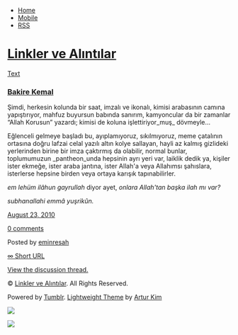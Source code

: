 -   [Home](/)
-   [Mobile](/mobile)
-   [RSS](http://eminresah.tumblr.com/rss)

[Linkler ve Alıntılar](/)
=========================

[Text](http://eminresah.tumblr.com/post/997156765/bakire-kemal)

### [Bakire Kemal](http://eminresah.tumblr.com/post/997156765/bakire-kemal)

Şimdi, herkesin kolunda bir saat, imzalı ve ikonalı, kimisi arabasının
camına yapıştırıyor, mahfuz buyursun babında sanırım, kamyoncular da bir
zamanlar “Allah Korusun” yazardı; kimisi de koluna işlettiriyor\_muş\_
dövmeyle…

Eğlenceli gelmeye başladı bu, ayıplamıyoruz, sıkılmıyoruz, meme
çatalının ortasına doğru lafzai celal yazılı altın kolye sallayan, hayli
az kalmış gizlideki yerlerinden birine bir imza çaktırmış da olabilir,
normal bunlar, toplumumuzun \_pantheon\_unda hepsinin ayrı yeri var,
laiklik dedik ya, kişiler ister ekmeğe, ister araba jantına, ister
Allah'a veya Allahımsı şahıslara, isterlerse hepsine birden veya ortaya
karışık tapınabilirler.

*em lehüm ilâhun gayrullah* diyor ayet, *onlara Allah'tan başka ilah mı
var?*

*subhanallahi emmâ yuşrikûn.*

[August 23,
2010](http://eminresah.tumblr.com/post/997156765/bakire-kemal)

[0
comments](http://eminresah.tumblr.com/post/997156765/bakire-kemal#disqus_thread)

Posted by [eminresah](http://eminresah.tumblr.com/)

[∞ Short URL](http://tmblr.co/ZWS1OyxRsUT)

[View the discussion thread.](http://erblog.disqus.com/?url=ref)

© [Linkler ve Alıntılar](/). All Rights Reserved.

Powered by [Tumblr](http://tumblr.com). [Lightweight
Theme](http://www.tumblr.com/theme/10820) by [Artur
Kim](http://arturkim.com)

![](https://px.srvcs.tumblr.com/impixu?T=1434919041&J=eyJ0eXBlIjoidXJsIiwidXJsIjoiaHR0cDpcL1wvZW1pbnJlc2FoLnR1bWJsci5jb21cL3Bvc3RcLzk5NzE1Njc2NVwvYmFraXJlLWtlbWFsIiwicmVxdHlwZSI6MCwicm91dGUiOiJcL3Bvc3RcLzppZFwvOnN1bW1hcnkiLCJub3NjcmlwdCI6MX0=&U=JIGKAPGBGB&K=6b93ab8a54040380f30b10cd2c6b84e914c73d5a4fc6c8a7e536505a6e67ca31&R=)

![](https://px.srvcs.tumblr.com/impixu?T=1434919041&J=eyJ0eXBlIjoicG9zdCIsInVybCI6Imh0dHA6XC9cL2VtaW5yZXNhaC50dW1ibHIuY29tXC9wb3N0XC85OTcxNTY3NjVcL2Jha2lyZS1rZW1hbCIsInJlcXR5cGUiOjAsInJvdXRlIjoiXC9wb3N0XC86aWRcLzpzdW1tYXJ5IiwicG9zdHMiOlt7InBvc3RpZCI6Ijk5NzE1Njc2NSIsImJsb2dpZCI6IjM2NDgwMjgiLCJzb3VyY2UiOjMzfV0sIm5vc2NyaXB0IjoxfQ==&U=OLDCKIMCBM&K=c66f57e33dd9410194aecf7185c257154f4ad7bdf5d2b8b8cc734454863124a3&R=)

